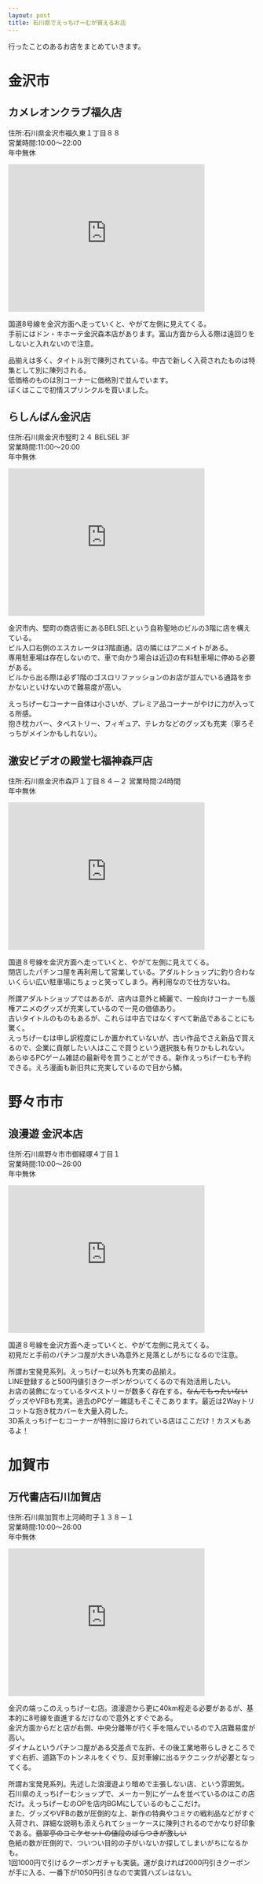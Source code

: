 ```yaml
---
layout: post
title: 石川県でえっちげーむが買えるお店
---
```


行ったことのあるお店をまとめていきます。  

# 金沢市

## カメレオンクラブ福久店
住所:石川県金沢市福久東１丁目８８  
営業時間:10:00～22:00  
年中無休  
<iframe src="https://www.google.com/maps/embed?pb=!1m14!1m8!1m3!1d12809.219237797919!2d136.686706!3d36.619049!3m2!1i1024!2i768!4f13.1!3m3!1m2!1s0x0%3A0xfe97d8c70a522a83!2z44Kr44Oh44Os44Kq44Oz44Kv44Op44OW56aP5LmF5bqX!5e0!3m2!1sja!2sjp!4v1509570363588" width="400" height="300" frameborder="0" style="border:0" allowfullscreen></iframe>  

国道8号線を金沢方面へ走っていくと、やがて左側に見えてくる。  
手前にはドン・キホーテ金沢森本店があります。富山方面から入る際は遠回りをしないと入れないので注意。  

品揃えは多く、タイトル別で陳列されている。中古で新しく入荷されたものは特集として別に陳列される。  
低価格のものは別コーナーに価格別で並んでいます。  
ぼくはここで初情スプリンクルを買いました。  




## らしんばん金沢店
住所:石川県金沢市竪町２４ BELSEL 3F  
営業時間:11:00～20:00  
年中無休  
<iframe src="https://www.google.com/maps/embed?pb=!1m14!1m8!1m3!1d12819.215763937096!2d136.6548624!3d36.55884!3m2!1i1024!2i768!4f13.1!3m3!1m2!1s0x0%3A0x424347c5f4c36e70!2z44KJ44GX44KT44Gw44KT6YeR5rKi5bqX!5e0!3m2!1sja!2sjp!4v1509570339774" width="400" height="300" frameborder="0" style="border:0" allowfullscreen></iframe>  

金沢市内、堅町の商店街にあるBELSELという自称聖地のビルの3階に店を構えている。  
ビル入口右側のエスカレータは3階直通。店の隣にはアニメイトがある。  
専用駐車場は存在しないので、車で向かう場合は近辺の有料駐車場に停める必要がある。  
ビルから出る際は必ず1階のゴスロリファッションのお店が並んでいる通路を歩かないといけないので難易度が高い。  

えっちげーむコーナー自体は小さいが、プレミア品コーナーがやけに力が入ってる所感。  
抱き枕カバー、タペストリー、フィギュア、テレカなどのグッズも充実（寧ろそっちがメインかもしれない）。  




## 激安ビデオの殿堂七福神森戸店
住所:石川県金沢市森戸１丁目８４－２
営業時間:24時間  
年中無休  
<iframe src="https://www.google.com/maps/embed?pb=!1m14!1m8!1m3!1d12818.802612109834!2d136.5990767!3d36.5613301!3m2!1i1024!2i768!4f13.1!3m3!1m2!1s0x0%3A0x79a7e6bab71deb96!2z5r-A5a6J776L776e776D776e772144Gu5q6_5aCC5LiD56aP56We5qOu5oi45bqX!5e0!3m2!1sja!2sjp!4v1509633540443" width="400" height="300" frameborder="0" style="border:0" allowfullscreen></iframe>  

国道８号線を金沢方面へ走っていくと、やがて左側に見えてくる。  
閉店したパチンコ屋を再利用して営業している。アダルトショップに釣り合わないくらい広い駐車場にちょっと笑ってしまう。再利用なので仕方ないね。  

所謂アダルトショップではあるが、店内は意外と綺麗で、一般向けコーナーも版権アニメのグッズが充実しているので一見の価値あり。  
古いタイトルのものもあるが、これらは中古ではなくすべて新品であることにも驚く。  
えっちげーむは申し訳程度にしか置かれていないが、古い作品でさえ新品で買えるので、企業に貢献したい人はここで買うという選択肢も有りかもしれない。  
あらゆるPCゲーム雑誌の最新号を買うことができる。新作えっちげーむも予約できる。えろ漫画も新旧共に充実しているので目から鱗。  




# 野々市市

## 浪漫遊 金沢本店
住所:石川県野々市市御経塚４丁目１  
営業時間:10:00～26:00  
年中無休  
<iframe src="https://www.google.com/maps/embed?pb=!1m14!1m8!1m3!1d12821.037418084206!2d136.601852!3d36.547859!3m2!1i1024!2i768!4f13.1!3m3!1m2!1s0x0%3A0x724689e6ac1dc9a3!2z5rWq5ryr6YGKIOmHkeayouacrOW6lw!5e0!3m2!1sja!2sjp!4v1509632604518" width="400" height="300" frameborder="0" style="border:0" allowfullscreen></iframe>  

国道８号線を金沢方面へ走っていくと、やがて左側に見えてくる。  
初見だと手前のパチンコ屋が大きい為意外と見落としがちになるので注意。  

所謂お宝発見系列。えっちげーむ以外も充実の品揃え。  
LINE登録すると500円値引きクーポンがついてくるので有効活用したい。  
お店の装飾になっているタペストリーが数多く存在する。~~なんてもったいない~~  
グッズやVFBも充実。過去のPCゲー雑誌もそこそこあります。最近は2Wayトリコットな抱き枕カバーを大量入荷した。  
3D系えっちげーむコーナーが特別に設けられている店はここだけ！カスメもあるよ！  




# 加賀市

## 万代書店石川加賀店
住所:石川県加賀市上河崎町子１３８－１  
営業時間:10:00～26:00  
年中無休  
<iframe src="https://www.google.com/maps/embed?pb=!1m18!1m12!1m3!1d3215.305934072967!2d136.34416831558627!3d36.30488730312254!2m3!1f0!2f0!3f0!3m2!1i1024!2i768!4f13.1!3m3!1m2!1s0x5ff8f77797d5e82b%3A0xa9ac4796993e5b90!2z5LiH5Luj5pu45bqX55-z5bed5Yqg6LOA5bqX!5e0!3m2!1sja!2sjp!4v1509635360020" width="400" height="300" frameborder="0" style="border:0" allowfullscreen></iframe>  

金沢の端っこのえっちげーむ店。浪漫遊から更に40km程走る必要があるが、基本的に8号線を直進するだけなので意外とすぐである。  
金沢方面からだと店が右側、中央分離帯が行く手を阻んでいるので入店難易度が高い。  
ダイナムというパチンコ屋がある交差点で左折、その後工業地帯らしきところですぐ右折、道路下のトンネルをくぐり、反対車線に出るテクニックが必要となってくる。  

所謂お宝発見系列。先述した浪漫遊より暗めで主張しない店、という雰囲気。  
石川県のえっちげーむショップで、メーカー別にゲームを並べているのはこの店だけ。えっちげーむのOPを店内BGMにしているのもここだけ。  
また、グッズやVFBの数が圧倒的な上、新作の特典やコミケの戦利品などがすぐ入荷され、詳細な説明も添えられてショーケースに陳列されるのでかなり好印象である。~~翡翠亭のコミケセットの値段のばらつきが激しい~~  
色紙の数が圧倒的で、ついつい目的の子がいないか探してしまいがちになるかも。  
1回1000円で引けるクーポンガチャも実装。運が良ければ2000円引きクーポンが手に入る、一番下が1050円引きなので実質ハズレはない。  

